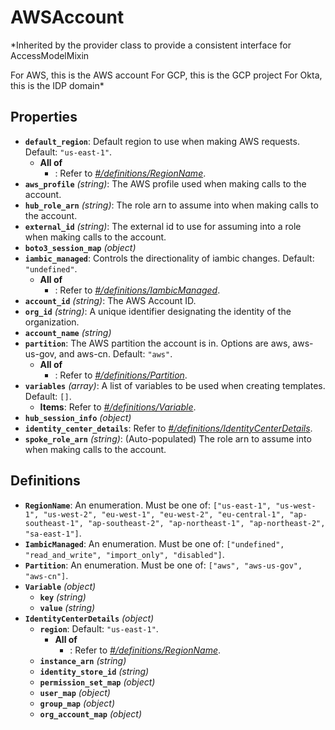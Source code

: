 # AWSAccount

*Inherited by the provider class to provide a consistent interface for AccessModelMixin

For AWS, this is the AWS account
For GCP, this is the GCP project
For Okta, this is the IDP domain*

## Properties

- **`default_region`**: Default region to use when making AWS requests. Default: `"us-east-1"`.
  - **All of**
    - : Refer to *[#/definitions/RegionName](#definitions/RegionName)*.
- **`aws_profile`** *(string)*: The AWS profile used when making calls to the account.
- **`hub_role_arn`** *(string)*: The role arn to assume into when making calls to the account.
- **`external_id`** *(string)*: The external id to use for assuming into a role when making calls to the account.
- **`boto3_session_map`** *(object)*
- **`iambic_managed`**: Controls the directionality of iambic changes. Default: `"undefined"`.
  - **All of**
    - : Refer to *[#/definitions/IambicManaged](#definitions/IambicManaged)*.
- **`account_id`** *(string)*: The AWS Account ID.
- **`org_id`** *(string)*: A unique identifier designating the identity of the organization.
- **`account_name`** *(string)*
- **`partition`**: The AWS partition the account is in. Options are aws, aws-us-gov, and aws-cn. Default: `"aws"`.
  - **All of**
    - : Refer to *[#/definitions/Partition](#definitions/Partition)*.
- **`variables`** *(array)*: A list of variables to be used when creating templates. Default: `[]`.
  - **Items**: Refer to *[#/definitions/Variable](#definitions/Variable)*.
- **`hub_session_info`** *(object)*
- **`identity_center_details`**: Refer to *[#/definitions/IdentityCenterDetails](#definitions/IdentityCenterDetails)*.
- **`spoke_role_arn`** *(string)*: (Auto-populated) The role arn to assume into when making calls to the account.
## Definitions

- <a id="definitions/RegionName"></a>**`RegionName`**: An enumeration. Must be one of: `["us-east-1", "us-west-1", "us-west-2", "eu-west-1", "eu-west-2", "eu-central-1", "ap-southeast-1", "ap-southeast-2", "ap-northeast-1", "ap-northeast-2", "sa-east-1"]`.
- <a id="definitions/IambicManaged"></a>**`IambicManaged`**: An enumeration. Must be one of: `["undefined", "read_and_write", "import_only", "disabled"]`.
- <a id="definitions/Partition"></a>**`Partition`**: An enumeration. Must be one of: `["aws", "aws-us-gov", "aws-cn"]`.
- <a id="definitions/Variable"></a>**`Variable`** *(object)*
  - **`key`** *(string)*
  - **`value`** *(string)*
- <a id="definitions/IdentityCenterDetails"></a>**`IdentityCenterDetails`** *(object)*
  - **`region`**: Default: `"us-east-1"`.
    - **All of**
      - : Refer to *[#/definitions/RegionName](#definitions/RegionName)*.
  - **`instance_arn`** *(string)*
  - **`identity_store_id`** *(string)*
  - **`permission_set_map`** *(object)*
  - **`user_map`** *(object)*
  - **`group_map`** *(object)*
  - **`org_account_map`** *(object)*
